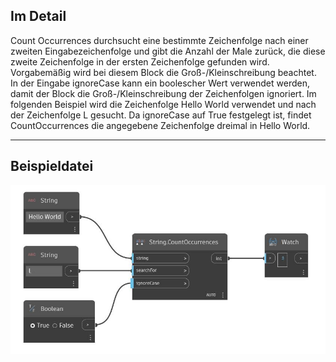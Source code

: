 ## Im Detail
Count Occurrences durchsucht eine bestimmte Zeichenfolge nach einer zweiten Eingabezeichenfolge und gibt die Anzahl der Male zurück, die diese zweite Zeichenfolge in der ersten Zeichenfolge gefunden wird. Vorgabemäßig wird bei diesem Block die Groß-/Kleinschreibung beachtet. In der Eingabe ignoreCase kann ein boolescher Wert verwendet werden, damit der Block die Groß-/Kleinschreibung der Zeichenfolgen ignoriert. Im folgenden Beispiel wird die Zeichenfolge Hello World verwendet und nach der Zeichenfolge L gesucht. Da ignoreCase auf True festgelegt ist, findet CountOccurrences die angegebene Zeichenfolge dreimal in Hello World.
___
## Beispieldatei

![CountOccurrences](./DSCore.String.CountOccurrences_img.jpg)

